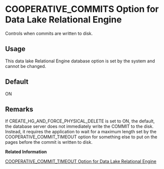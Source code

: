 <!-- loioa631c5ca84f21015802ac2f810821acb -->

# COOPERATIVE\_COMMITS Option for Data Lake Relational Engine

Controls when commits are written to disk.



<a name="loioa631c5ca84f21015802ac2f810821acb__section_rv2_mvs_swb"/>

## Usage

This data lake Relational Engine database option is set by the system and cannot be changed.



<a name="loioa631c5ca84f21015802ac2f810821acb__iq_refso_439"/>

## Default

ON



<a name="loioa631c5ca84f21015802ac2f810821acb__iq_refso_441"/>

## Remarks

If CREATE\_HG\_AND\_FORCE\_PHYSICAL\_DELETE is set to ON, the default, the database server does not immediately write the COMMIT to the disk. Instead, it requires the application to wait for a maximum length set by the COOPERATIVE\_COMMIT\_TIMEOUT option for something else to put on the pages before the commit is written to disk.

**Related Information**  


[COOPERATIVE\_COMMIT\_TIMEOUT Option for Data Lake Relational Engine](cooperative-commit-timeout-option-for-data-lake-relational-engine-a631963.md "Governs when a COMMIT entry in the transaction log is written to disk.")

